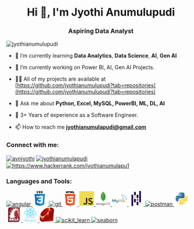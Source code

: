 <!--<img src="https://thedatamonk.com/wp-content/uploads/2021/07/image-12.png" /> -->
<h1 align="center">Hi 👋, I'm Jyothi Anumulupudi</h1>
<h3 align="center">Aspiring Data Analyst</h3>

<p align="left"> <img src="https://komarev.com/ghpvc/?username=jyothianumulupudi&label=Profile%20views&color=0e75b6&style=flat" alt="jyothianumulupudi" /> </p>

- 🌱 I’m currently learning **Data Analytics**, **Data Science**, **AI**, **Gen AI**

- 🔭 I’m currently working on  Power BI, AI, Gen AI Projects.

- 👨‍💻 All of my projects are available at [https://github.com/jyothianumulupudi?tab=repositories](https://github.com/jyothianumulupudi?tab=repositories)

- 💬 Ask me about **Python, Excel, MySQL, PowerBI, ML, DL, AI**

- 👨‍ 3+ Years of experience as a Software Engineer.

- 📫 How to reach me **jyothianumulapudi@gmail.com**

<h3 align="left">Connect with me:</h3>
<p align="left">
<a href="https://linkedin.com/in/avnjyothi" target="blank"><img align="center" src="https://raw.githubusercontent.com/rahuldkjain/github-profile-readme-generator/master/src/images/icons/Social/linked-in-alt.svg" alt="avnjyothi" height="30" width="40" /></a>
<a href="https://kaggle.com/jyothianumulapudi" target="blank"><img align="center" src="https://raw.githubusercontent.com/rahuldkjain/github-profile-readme-generator/master/src/images/icons/Social/kaggle.svg" alt="jyothianumulapudi" height="30" width="40" /></a>
<a href="https://www.hackerrank.com/jyothianumulapu1" target="blank"><img align="center" src="https://raw.githubusercontent.com/rahuldkjain/github-profile-readme-generator/master/src/images/icons/Social/hackerrank.svg" alt="https://www.hackerrank.com/jyothianumulapu1" height="30" width="40" /></a>
</p>

<h3 align="left">Languages and Tools:</h3>
<p align="left"> <a href="https://angular.io" target="_blank" rel="noreferrer"> <img src="https://angular.io/assets/images/logos/angular/angular.svg" alt="angular" width="40" height="40"/> </a> <a href="https://www.w3schools.com/css/" target="_blank" rel="noreferrer"> <img src="https://raw.githubusercontent.com/devicons/devicon/master/icons/css3/css3-original-wordmark.svg" alt="css3" width="40" height="40"/> </a> <a href="https://git-scm.com/" target="_blank" rel="noreferrer"> <img src="https://www.vectorlogo.zone/logos/git-scm/git-scm-icon.svg" alt="git" width="40" height="40"/> </a> <a href="https://www.w3.org/html/" target="_blank" rel="noreferrer"> <img src="https://raw.githubusercontent.com/devicons/devicon/master/icons/html5/html5-original-wordmark.svg" alt="html5" width="40" height="40"/> </a> <a href="https://developer.mozilla.org/en-US/docs/Web/JavaScript" target="_blank" rel="noreferrer"> <img src="https://raw.githubusercontent.com/devicons/devicon/master/icons/javascript/javascript-original.svg" alt="javascript" width="40" height="40"/> </a> <a href="https://www.mongodb.com/" target="_blank" rel="noreferrer"> <img src="https://raw.githubusercontent.com/devicons/devicon/master/icons/mongodb/mongodb-original-wordmark.svg" alt="mongodb" width="40" height="40"/> </a> <a href="https://www.mysql.com/" target="_blank" rel="noreferrer"> <img src="https://raw.githubusercontent.com/devicons/devicon/master/icons/mysql/mysql-original-wordmark.svg" alt="mysql" width="40" height="40"/> </a> <a href="https://pandas.pydata.org/" target="_blank" rel="noreferrer"> <img src="https://raw.githubusercontent.com/devicons/devicon/2ae2a900d2f041da66e950e4d48052658d850630/icons/pandas/pandas-original.svg" alt="pandas" width="40" height="40"/> </a> <a href="https://postman.com" target="_blank" rel="noreferrer"> <img src="https://www.vectorlogo.zone/logos/getpostman/getpostman-icon.svg" alt="postman" width="40" height="40"/> </a> <a href="https://www.python.org" target="_blank" rel="noreferrer"> <img src="https://raw.githubusercontent.com/devicons/devicon/master/icons/python/python-original.svg" alt="python" width="40" height="40"/> </a> <a href="https://rubyonrails.org" target="_blank" rel="noreferrer"> <img src="https://raw.githubusercontent.com/devicons/devicon/master/icons/rails/rails-original-wordmark.svg" alt="rails" width="40" height="40"/> </a> <a href="https://reactjs.org/" target="_blank" rel="noreferrer"> <img src="https://raw.githubusercontent.com/devicons/devicon/master/icons/react/react-original-wordmark.svg" alt="react" width="40" height="40"/> </a> <a href="https://www.ruby-lang.org/en/" target="_blank" rel="noreferrer"> <img src="https://raw.githubusercontent.com/devicons/devicon/master/icons/ruby/ruby-original.svg" alt="ruby" width="40" height="40"/> </a> <a href="https://scikit-learn.org/" target="_blank" rel="noreferrer"> <img src="https://upload.wikimedia.org/wikipedia/commons/0/05/Scikit_learn_logo_small.svg" alt="scikit_learn" width="40" height="40"/> </a> <a href="https://seaborn.pydata.org/" target="_blank" rel="noreferrer"> <img src="https://seaborn.pydata.org/_images/logo-mark-lightbg.svg" alt="seaborn" width="40" height="40"/> </a> </p>

<!--<p><img align="left" src="https://github-readme-stats.vercel.app/api/top-langs?username=jyothianumulupudi&show_icons=true&locale=en&layout=compact" alt="jyothianumulupudi" /></p>

<p>&nbsp;<img align="center" src="https://github-readme-stats.vercel.app/api?username=jyothianumulupudi&show_icons=true&locale=en" alt="jyothianumulupudi" /></p>

<p><img align="center" src="https://github-readme-streak-stats.herokuapp.com/?user=jyothianumulupudi&" alt="jyothianumulupudi" /></p>-->
